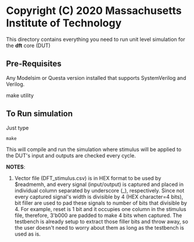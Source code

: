 # Copyright (C) 2020 Massachusetts Institute of Technology #


This directory contains everything you need to run unit level simulation for the **dft** core (DUT)

## Pre-Requisites ##

Any Modelsim or Questa version installed that supports SystemVerilog and Verilog.

make utility

## To Run simulation ##

Just type  

```
make
```

This will compile and run the simulation where stimulus will be applied to the DUT's input and outputs are checked every cycle.

**NOTES**:

1. Vector file (DFT_stimulus.csv) is in HEX format to be used by $readmemh, and every signal (input/output) is captured and placed in individual column separated by underscore (_), respectively. Since not every captured signal's width is divisible by 4 (HEX character=4 bits), bit filler are used to pad these signals to number of bits that divisible by 4. For example, reset is 1 bit and it occupies one column in the stimulus file, therefore, 3'b000 are padded to make 4 bits when captured. The testbench is already setup to extract those filler bits and throw away, so the user doesn't need to worry about them as long as the testbench is used as is.



